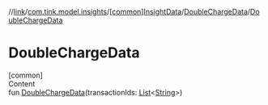 //[link](../../../index.md)/[com.tink.model.insights](../../index.md)/[[common]InsightData](../index.md)/[DoubleChargeData](index.md)/[DoubleChargeData](-double-charge-data.md)



# DoubleChargeData  
[common]  
Content  
fun [DoubleChargeData](-double-charge-data.md)(transactionIds: [List](https://kotlinlang.org/api/latest/jvm/stdlib/kotlin.collections/-list/index.html)<[String](https://kotlinlang.org/api/latest/jvm/stdlib/kotlin/-string/index.html)>)  



